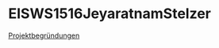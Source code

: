 # EISWS1516JeyaratnamStelzer

[Projektbegründungen](JeyaratnamStelzer_ProjektbegründungenEISWS1516)
